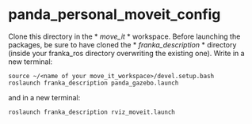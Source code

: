 # panda_personal_moveit_config

Clone this directory in the * *move_it* * workspace.
Before launching the packages, be sure to have cloned the * *franka_description* * directory (inside your franka_ros directory overwriting the existing one).
Write in a new terminal:
```
source ~/<name of your move_it_workspace>/devel.setup.bash
roslaunch franka_description panda_gazebo.launch
```

and in a new terminal:
```
roslaunch franka_description rviz_moveit.launch
```
